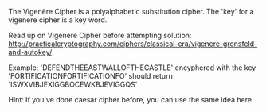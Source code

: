 The Vigenère Cipher is a polyalphabetic substitution cipher.
The 'key' for a vigenere cipher is a key word.

Read up on Vigenère Cipher before attempting solution: http://practicalcryptography.com/ciphers/classical-era/vigenere-gronsfeld-and-autokey/

Example: 'DEFENDTHEEASTWALLOFTHECASTLE' encyphered with the key 'FORTIFICATIONFORTIFICATIONFO'
should return 'ISWXVIBJEXIGGBOCEWKBJEVIGGQS'

Hint: If you've done caesar cipher before, you can use the same idea here
